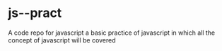 # js--pract
A code repo for javascript 
a basic practice of javascript in which all the concept of javascript will be covered
